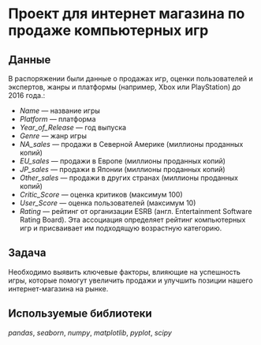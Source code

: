 # Проект для интернет магазина по продаже компьютерных игр


## Данные

В распоряжении были данные о продажах игр, оценки пользователей и экспертов, жанры и платформы (например, Xbox или PlayStation) до 2016 года.:
- *Name* — название игры
- *Platform* — платформа
- *Year_of_Release* — год выпуска
- *Genre* — жанр игры
- *NA_sales* — продажи в Северной Америке (миллионы проданных копий)
- *EU_sales* — продажи в Европе (миллионы проданных копий)
- *JP_sales* — продажи в Японии (миллионы проданных копий)
- *Other_sales* — продажи в других странах (миллионы проданных копий)
- *Critic_Score* — оценка критиков (максимум 100)
- *User_Score* — оценка пользователей (максимум 10)
- *Rating* — рейтинг от организации ESRB (англ. Entertainment Software Rating Board). Эта ассоциация определяет рейтинг компьютерных игр и присваивает им подходящую возрастную категорию.

## Задача

Необходимо выявить ключевые факторы, влияющие на успешность игры, которые помогут увеличить продажи и улучшить позиции нашего интернет-магазина на рынке.

## Используемые библиотеки
*pandas*, *seaborn*, *numpy*, *matplotlib*, *pyplot*, *scipy*
